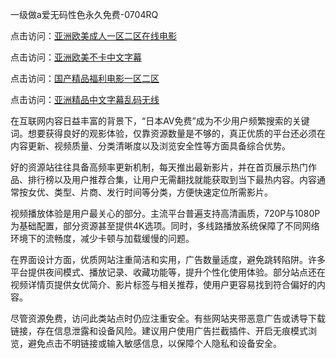 一级做a爱无码性色永久免费-0704RQ

点击访问：<a href="https://bered.pages.dev/">亚洲欧美成人一区二区在线电影</a>

点击访问：<a href="https://rtj-3zo.pages.dev/">亚洲欧美不卡中文字幕</a>

点击访问：<a href="https://vassv.pages.dev/">国产精品福利电影一区二区</a>

点击访问：<a href="https://gsd-agv.pages.dev/">亚洲精品中文字幕乱码无线</a>

在互联网内容日益丰富的背景下，“日本AV免费”成为不少用户频繁搜索的关键词。想要获得良好的观影体验，仅靠资源数量是不够的，真正优质的平台还必须在内容更新、视频质量、分类清晰度以及浏览安全性等方面具备综合优势。

好的资源站往往具备高频率更新机制，每天推出最新影片，并在首页展示热门作品、排行榜以及用户推荐合集，让用户无需翻找就能获取到当下最热内容。内容通常按女优、类型、片商、发行时间等分类，方便快速定位所需影片。

视频播放体验是用户最关心的部分。主流平台普遍支持高清画质，720P与1080P为基础配置，部分资源甚至提供4K选项。同时，多线路播放系统保障了不同网络环境下的流畅度，减少卡顿与加载缓慢的问题。

在界面设计方面，优质网站注重简洁和实用，广告数量适度，避免跳转陷阱。许多平台提供夜间模式、播放记录、收藏功能等，提升个性化使用体验。部分站点还在视频详情页提供女优简介、影片标签与相关推荐，使用户更容易找到符合偏好的内容。

尽管资源免费，访问此类站点时仍应注重安全。有些网站夹带恶意广告或诱导下载链接，存在信息泄露和设备风险。建议用户使用广告拦截插件、开启无痕模式浏览，避免点击不明链接或输入敏感信息，以保障个人隐私和设备安全。


<span style="display:none;">[Canonical link](https://github.com/R20250704/So13 ）</span>
